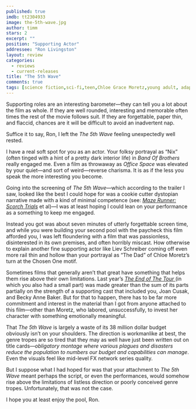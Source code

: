 ```yaml
---
published: true
imdb: tt2304933
image: the-5th-wave.jpg
author: timm
stars: 2
excerpt: ""
position: "Supporting Actor"
addressee: "Ron Livingston"
layout: review
categories: 
  - reviews
  - current-releases
title: "The 5th Wave"
comments: true
tags: [science fiction,sci-fi,teen,Chloe Grace Moretz,young adult, adaptation,The Maze Runner]
---
```

Supporting roles are an interesting barometer—they can tell you a lot about the film as whole. If they are well rounded, interesting and memorable often times the rest of the movie follows suit. If they are forgettable, paper thin, and flaccid, chances are it will be difficult to avoid an inadvertent nap.

Suffice it to say, Ron, I left the _The 5th Wave_ feeling unexpectedly well rested. 

I have a real soft spot for you as an actor. Your folksy portrayal as “Nix” (often tinged with a hint of a pretty dark interior life) in _Band Of Brothers_ really engaged me. Even a film as throwaway as _Office Space_ was elevated by your quiet—and sort of weird—reverse charisma. It is as if the less you speak the more interesting you become. 

Going into the screening of _The 5th Wave_—which according to the trailer I saw, looked like the best I could hope for was a cookie cutter dystopian narrative made with a kind of minimal competence (see: [_Maze Runner: Scorch Trials_](http://www.dearcastandcrew.com/content/2015/9/22/maze-runner-the-scorch-trials.html) et al)—I was at least hoping I could lean on your performance as a something to keep me engaged.

Instead you got was about seven minutes of utterly forgettable screen time, and while you were building your second pool with the paycheck this film afforded you, I was left floundering with a film that was passionless, disinterested in its own premises, and often horribly miscast. How otherwise to explain another fine supporting actor like Liev Schreiber coming off even more rail thin and hollow than your portrayal as “The Dad” of Chloe Moretz’s turn at the Chosen One motif. 

Sometimes films that generally aren’t that great have something that helps them rise above their own limitations. Last year’s [_The End of The Tour_ ](http://www.dearcastandcrew.com/content/2015/8/27/the-end-of-the-tour.html)(in which you also had a small part) was made greater than the sum of its parts partially on the strength of a supporting cast that included you, Joan Cusak, and Becky Anne Baker. But for that to happen, there has to be far more commitment and interest in the material than I got from anyone attached to this film—other than Moretz, who labored, unsuccessfully, to invest her character with something emotionally meaningful. 

That _The 5th Wave_ is largely a waste of its 38 million dollar budget obviously isn’t on your shoulders. The direction is workmanlike at best, the genre tropes are so tired that they may as well have just been written out on title cards—_obligatory montage where various plagues and disasters reduce the population to numbers our budget and capabilities can manage_. Even the visuals feel like mid-level FX network series quality.

But I suppose what I had hoped for was that your attachment to _The 5th Wave_ meant perhaps the script, or even the performances, would somehow rise above the limitations of listless direction or poorly conceived genre tropes. Unfortunately, that was not the case.

I hope you at least enjoy the pool, Ron.